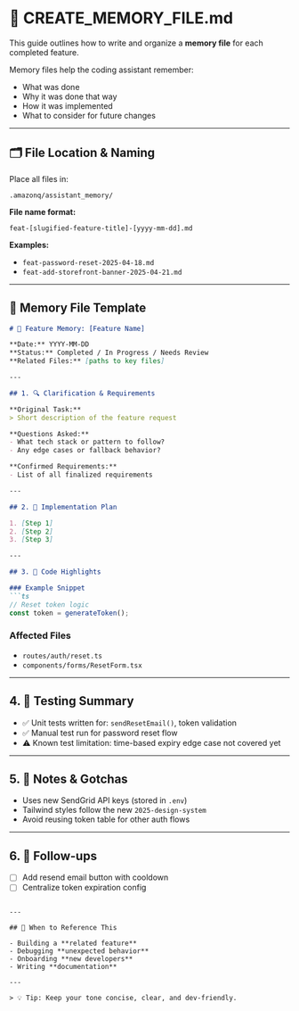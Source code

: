 # 📘 CREATE_MEMORY_FILE.md

This guide outlines how to write and organize a **memory file** for each completed feature.

Memory files help the coding assistant remember:
- What was done
- Why it was done that way
- How it was implemented
- What to consider for future changes

---

## 🗂️ File Location & Naming

Place all files in:
```
.amazonq/assistant_memory/
```

**File name format:**
```
feat-[slugified-feature-title]-[yyyy-mm-dd].md
```

**Examples:**
- `feat-password-reset-2025-04-18.md`
- `feat-add-storefront-banner-2025-04-21.md`

---

## 📝 Memory File Template

```md
# 🧠 Feature Memory: [Feature Name]

**Date:** YYYY-MM-DD  
**Status:** Completed / In Progress / Needs Review  
**Related Files:** [paths to key files]

---

## 1. 🔍 Clarification & Requirements

**Original Task:**
> Short description of the feature request

**Questions Asked:**
- What tech stack or pattern to follow?
- Any edge cases or fallback behavior?

**Confirmed Requirements:**
- List of all finalized requirements

---

## 2. 🧭 Implementation Plan

1. [Step 1]
2. [Step 2]
3. [Step 3]

---

## 3. 🔧 Code Highlights

### Example Snippet
```ts
// Reset token logic
const token = generateToken();
```

### Affected Files
- `routes/auth/reset.ts`
- `components/forms/ResetForm.tsx`

---

## 4. 🧪 Testing Summary

- ✅ Unit tests written for: `sendResetEmail()`, token validation
- ✅ Manual test run for password reset flow
- ⚠️ Known test limitation: time-based expiry edge case not covered yet

---

## 5. 📝 Notes & Gotchas

- Uses new SendGrid API keys (stored in `.env`)
- Tailwind styles follow the new `2025-design-system`
- Avoid reusing token table for other auth flows

---

## 6. 📌 Follow-ups

- [ ] Add resend email button with cooldown
- [ ] Centralize token expiration config
```

---

## 🔁 When to Reference This

- Building a **related feature**
- Debugging **unexpected behavior**
- Onboarding **new developers**
- Writing **documentation**

---

> 💡 Tip: Keep your tone concise, clear, and dev-friendly.
